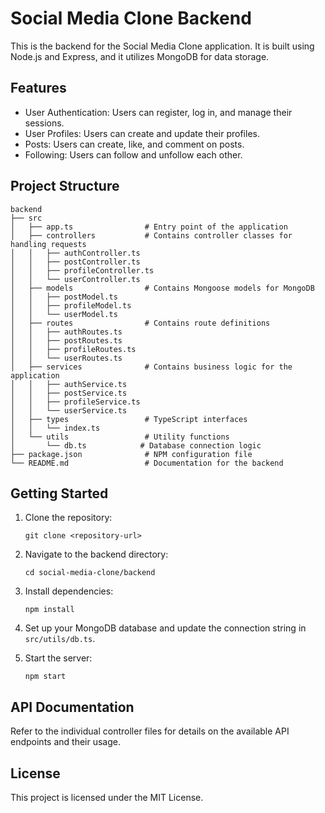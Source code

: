 # Social Media Clone Backend

This is the backend for the Social Media Clone application. It is built using Node.js and Express, and it utilizes MongoDB for data storage.

## Features

- User Authentication: Users can register, log in, and manage their sessions.
- User Profiles: Users can create and update their profiles.
- Posts: Users can create, like, and comment on posts.
- Following: Users can follow and unfollow each other.

## Project Structure

```
backend
├── src
│   ├── app.ts                # Entry point of the application
│   ├── controllers           # Contains controller classes for handling requests
│   │   ├── authController.ts
│   │   ├── postController.ts
│   │   ├── profileController.ts
│   │   └── userController.ts
│   ├── models                # Contains Mongoose models for MongoDB
│   │   ├── postModel.ts
│   │   ├── profileModel.ts
│   │   └── userModel.ts
│   ├── routes                # Contains route definitions
│   │   ├── authRoutes.ts
│   │   ├── postRoutes.ts
│   │   ├── profileRoutes.ts
│   │   └── userRoutes.ts
│   ├── services              # Contains business logic for the application
│   │   ├── authService.ts
│   │   ├── postService.ts
│   │   ├── profileService.ts
│   │   └── userService.ts
│   ├── types                 # TypeScript interfaces
│   │   └── index.ts
│   └── utils                 # Utility functions
│       └── db.ts            # Database connection logic
├── package.json              # NPM configuration file
└── README.md                 # Documentation for the backend
```

## Getting Started

1. Clone the repository:
   ```
   git clone <repository-url>
   ```

2. Navigate to the backend directory:
   ```
   cd social-media-clone/backend
   ```

3. Install dependencies:
   ```
   npm install
   ```

4. Set up your MongoDB database and update the connection string in `src/utils/db.ts`.

5. Start the server:
   ```
   npm start
   ```

## API Documentation

Refer to the individual controller files for details on the available API endpoints and their usage.

## License

This project is licensed under the MIT License.